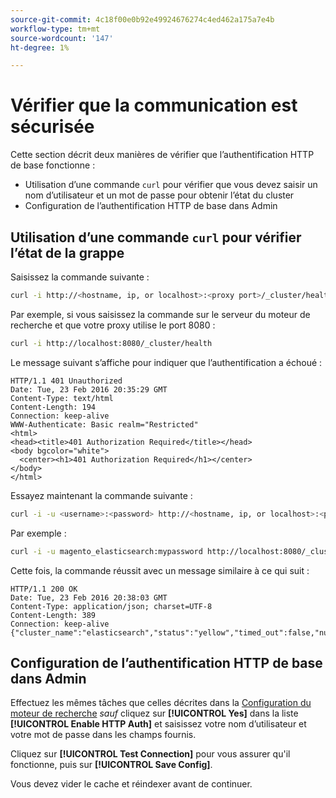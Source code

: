 ```yaml
---
source-git-commit: 4c18f00e0b92e49924676274c4ed462a175a7e4b
workflow-type: tm+mt
source-wordcount: '147'
ht-degree: 1%

---
```

# Vérifier que la communication est sécurisée

Cette section décrit deux manières de vérifier que l’authentification HTTP de base fonctionne :

* Utilisation d’une commande `curl` pour vérifier que vous devez saisir un nom d’utilisateur et un mot de passe pour obtenir l’état du cluster
* Configuration de l’authentification HTTP de base dans Admin

## Utilisation d’une commande `curl` pour vérifier l’état de la grappe

Saisissez la commande suivante :

```bash
curl -i http://<hostname, ip, or localhost>:<proxy port>/_cluster/health
```

Par exemple, si vous saisissez la commande sur le serveur du moteur de recherche et que votre proxy utilise le port 8080 :

```bash
curl -i http://localhost:8080/_cluster/health
```

Le message suivant s’affiche pour indiquer que l’authentification a échoué :

```terminal
HTTP/1.1 401 Unauthorized
Date: Tue, 23 Feb 2016 20:35:29 GMT
Content-Type: text/html
Content-Length: 194
Connection: keep-alive
WWW-Authenticate: Basic realm="Restricted"
<html>
<head><title>401 Authorization Required</title></head>
<body bgcolor="white">
  <center><h1>401 Authorization Required</h1></center>
</body>
</html>
```

Essayez maintenant la commande suivante :

```bash
curl -i -u <username>:<password> http://<hostname, ip, or localhost>:<proxy port>/_cluster/health
```

Par exemple :

```bash
curl -i -u magento_elasticsearch:mypassword http://localhost:8080/_cluster/health
```

Cette fois, la commande réussit avec un message similaire à ce qui suit :

```terminal
HTTP/1.1 200 OK
Date: Tue, 23 Feb 2016 20:38:03 GMT
Content-Type: application/json; charset=UTF-8
Content-Length: 389
Connection: keep-alive
{"cluster_name":"elasticsearch","status":"yellow","timed_out":false,"number_of_nodes":1,"number_of_data_nodes":1,"active_primary_shards":5,"active_shards":5,"relocating_shards":0,"initializing_shards":0,"unassigned_shards":5,"delayed_unassigned_shards":0,"number_of_pending_tasks":0,"number_of_in_flight_fetch":0,"task_max_waiting_in_queue_millis":0,"active_shards_percent_as_number":50.0}
```

## Configuration de l’authentification HTTP de base dans Admin

Effectuez les mêmes tâches que celles décrites dans la [Configuration du moteur de recherche](../configuration/search/configure-search-engine.md) *sauf* cliquez sur **[!UICONTROL Yes]** dans la liste **[!UICONTROL Enable HTTP Auth]** et saisissez votre nom d’utilisateur et votre mot de passe dans les champs fournis.

Cliquez sur **[!UICONTROL Test Connection]** pour vous assurer qu&#39;il fonctionne, puis sur **[!UICONTROL Save Config]**.

Vous devez vider le cache et réindexer avant de continuer.
